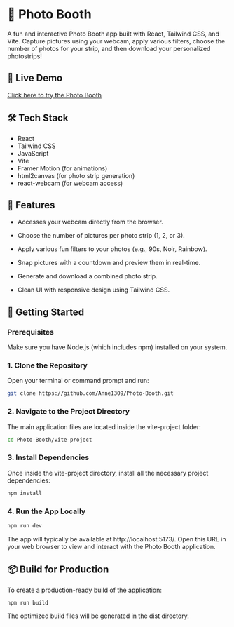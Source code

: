 # 📸 Photo Booth

A fun and interactive Photo Booth app built with React, Tailwind CSS, and Vite. Capture pictures using your webcam, apply various filters, choose the number of photos for your strip, and then download your personalized photostrips!

## 🔗 Live Demo

[Click here to try the Photo Booth](https://anne1309.github.io/Photo-Booth/)

## 🛠️ Tech Stack

- React
- Tailwind CSS
- JavaScript
- Vite
- Framer Motion (for animations)
- html2canvas (for photo strip generation)
- react-webcam (for webcam access)

## 🧾 Features
- Accesses your webcam directly from the browser.

- Choose the number of pictures per photo strip (1, 2, or 3).

- Apply various fun filters to your photos (e.g., 90s, Noir, Rainbow).

- Snap pictures with a countdown and preview them in real-time.

- Generate and download a combined photo strip.

- Clean UI with responsive design using Tailwind CSS.

## 🚀 Getting Started

### Prerequisites
Make sure you have Node.js (which includes npm) installed on your system.

### 1. Clone the Repository
Open your terminal or command prompt and run:
```bash
git clone https://github.com/Anne1309/Photo-Booth.git
```
### 2. Navigate to the Project Directory
The main application files are located inside the vite-project folder:
```bash
cd Photo-Booth/vite-project
```

### 3. Install Dependencies
Once inside the vite-project directory, install all the necessary project dependencies:
```bash
npm install
```

### 4. Run the App Locally
```bash
npm run dev
```

The app will typically be available at http://localhost:5173/. Open this URL in your web browser to view and interact with the Photo Booth application.

## 📦 Build for Production
To create a production-ready build of the application:
```bash
npm run build
```
The optimized build files will be generated in the dist directory.
